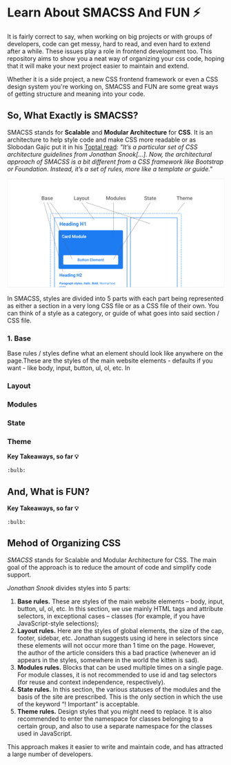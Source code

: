 # Learn About SMACSS And FUN :zap:

It is fairly correct to say, when working on big projects or with groups of developers, code can get messy, hard to read, and even hard to extend after a while.
These issues play a role in frontend development too. This repository aims to show you a neat way of organizing your css code, hoping that it will make your next project easier to maintain and extend.

Whether it is a side project, a new CSS frontend framework or even a CSS design system you're working on, SMACSS and FUN are some great ways of getting structure and meaning into your code.

## So, What Exactly is SMACSS?

SMACSS stands for **Scalable** and **Modular Architecture** for **CSS**. It is an architecture to help style code and make CSS more readable or as Slobodan Gajic put it in his [Toptal read](https://www.toptal.com/css/smacss-scalable-modular-architecture-css): *"It’s a particular set of CSS architecture guidelines from Jonathan Snook[...]. Now, the architectural approach of SMACSS is a bit different from a CSS framework like Bootstrap or Foundation. Instead, it’s a set of rules, more like a template or guide."* 

<img width="1000" src="https://github.com/niquet/smacss/blob/master/smacss_overview.png">

In SMACSS, styles are divided into 5 parts with each part being represented as either a section in a very long CSS file or as a CSS file of their own. You can think of a style as a category, or guide of what goes into said section / CSS file.

### 1. Base 

Base rules / styles define what an element should look like anywhere on the page.These are the styles of the main website elements - defaults if you want - like body, input, button, ul, ol, etc. In 

### Layout

### Modules

### State

### Theme

**Key Takeaways, so far :bulb:**
```
:bulb:
```

## And, What is FUN?

**Key Takeaways, so far :bulb:**
```
:bulb:
```

## Mehod of Organizing CSS

*SMACSS* stands for Scalable and Modular Architecture for CSS. The main goal of the approach is to reduce the amount of code and simplify code support.

*Jonathan Snook* divides styles into 5 parts:

1. **Base rules.** These are styles of the main website elements – body, input, button, ul, ol, etc. In this section, we use mainly HTML tags and attribute selectors, in exceptional cases – classes (for example, if you have JavaScript-style selections);
2. **Layout rules.** Here are the styles of global elements, the size of the cap, footer, sidebar, etc. Jonathan suggests using id here in selectors since these elements will not occur more than 1 time on the page. However, the author of the article considers this a bad practice (whenever an id appears in the styles, somewhere in the world the kitten is sad).
3. **Modules rules.** Blocks that can be used multiple times on a single page. For module classes, it is not recommended to use id and tag selectors (for reuse and context independence, respectively).
4. **State rules.** In this section, the various statuses of the modules and the basis of the site are prescribed. This is the only section in which the use of the keyword “! Important” is acceptable.
5. **Theme rules.** Design styles that you might need to replace.
It is also recommended to enter the namespace for classes belonging to a certain group, and also to use a separate namespace for the classes used in JavaScript.

This approach makes it easier to write and maintain code, and has attracted a large number of developers.
